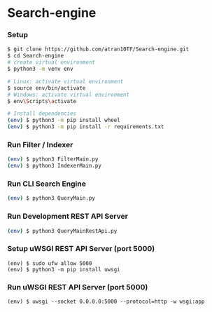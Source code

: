 # Search-engine

### Setup 
```sh
$ git clone https://github.com/atran10TF/Search-engine.git
$ cd Search-engine
# create virtual environment
$ python3 -m venv env
```

```sh
# Linux: activate virtual environment
$ source env/bin/activate
# Windows: activate virtual environment
$ env\Scripts\activate
```

```sh
# Install dependencies
(env) $ python3 -m pip install wheel
(env) $ python3 -m pip install -r requirements.txt
```

### Run Filter / Indexer
```sh
(env) $ python3 FilterMain.py
(env) $ python3 IndexerMain.py
```

### Run CLI Search Engine
```sh
(env) $ python3 QueryMain.py
```

### Run Development REST API Server
```sh
(env) $ python3 QueryMainRestApi.py
```

### Setup uWSGI REST API Server (port 5000)
```
(env) $ sudo ufw allow 5000
(env) $ python3 -m pip install uwsgi
```

### Run uWSGI REST API Server (port 5000)
```
(env) $ uwsgi --socket 0.0.0.0:5000 --protocol=http -w wsgi:app
```